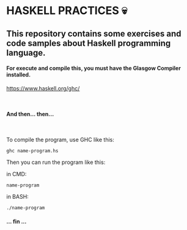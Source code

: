 # HASKELL PRACTICES 💀

## This repository contains some exercises and code samples about Haskell programming language. 

#### For execute and compile this, you must have the Glasgow Compiler installed.

https://www.haskell.org/ghc/

<br>

#### And then... then...

<br>

To compile the program, use GHC like this:

```
ghc name-program.hs

```

Then you can run the program like this:

in CMD:

```
name-program

```

in BASH:

```
./name-program

```

#### ... fin ...





